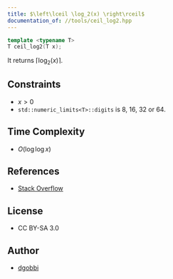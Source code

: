 ```yaml
---
title: $\left\lceil \log_2(x) \right\rceil$
documentation_of: //tools/ceil_log2.hpp
---
```


```cpp
template <typename T>
T ceil_log2(T x);
```

It returns $\left\lceil \log_2(x) \right\rceil$.

## Constraints
- $x > 0$
- `std::numeric_limits<T>::digits` is $8$, $16$, $32$ or $64$.

## Time Complexity
- $O(\log\log x)$

## References
- [Stack Overflow](https://stackoverflow.com/questions/3272424/compute-fast-log-base-2-ceiling/15327567#15327567)

## License
- CC BY-SA 3.0

## Author
- [dgobbi](https://stackoverflow.com/users/2154690/dgobbi)
